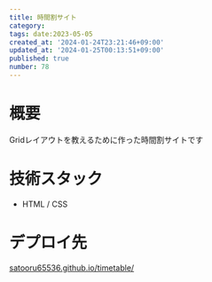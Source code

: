 ```yaml
---
title: 時間割サイト
category:
tags: date:2023-05-05
created_at: '2024-01-24T23:21:46+09:00'
updated_at: '2024-01-25T00:13:51+09:00'
published: true
number: 78
---
```


# 概要
Gridレイアウトを教えるために作った時間割サイトです

# 技術スタック
- HTML / CSS

# デプロイ先
[satooru65536.github.io/timetable/](https://satooru65536.github.io/timetable/)

